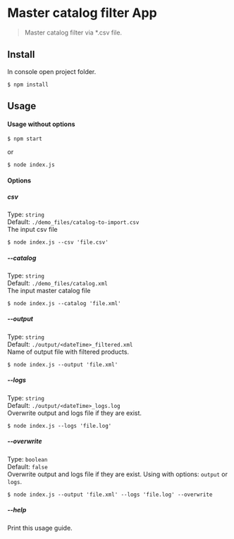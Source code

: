 # Master catalog filter App
> Master catalog filter via *.csv file.

## Install
In console open project folder. 

```
$ npm install
```

## Usage

#### Usage without options

```
$ npm start
```

or

```
$ node index.js
```

#### Options
##### csv

Type: `string`<br>
Default: `./demo_files/catalog-to-import.csv` <br>
The input csv file

```
$ node index.js --csv 'file.csv'
```

##### --catalog

Type: `string`<br>
Default: `./demo_files/catalog.xml` <br>
The input master catalog file

```
$ node index.js --catalog 'file.xml'
```

##### --output

Type: `string`<br>
Default: `./output/<dateTime>_filtered.xml` <br>
Name of output file with filtered products.

```
$ node index.js --output 'file.xml'
```

##### --logs

Type: `string`<br>
Default: `./output/<dateTime>_logs.log` <br>
Overwrite output and logs file if they are exist.

```
$ node index.js --logs 'file.log'
```

##### --overwrite

Type: `boolean`<br>
Default: `false` <br>
Overwrite output and logs file if they are exist. Using with options: `output` or `logs`.

```
$ node index.js --output 'file.xml' --logs 'file.log' --overwrite
```

##### --help
Print this usage guide.
